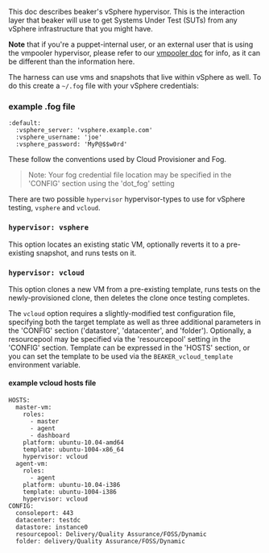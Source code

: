 This doc describes beaker's vSphere hypervisor. This is the interaction layer
that beaker will use to get Systems Under Test (SUTs) from any vSphere
infrastructure that you might have.

**Note** that if you're a puppet-internal user, or an external user that is
using the vmpooler hypervisor, please refer to our [vmpooler doc](https://github.com/puppetlabs/beaker-vmpooler)
for info, as it can be different than the information here. 

The harness can use vms and snapshots that live within vSphere as well.
To do this create a `~/.fog` file with your vSphere credentials:

### example .fog file ###

    :default:
      :vsphere_server: 'vsphere.example.com'
      :vsphere_username: 'joe'
      :vsphere_password: 'MyP@$$w0rd'

These follow the conventions used by Cloud Provisioner and Fog.

>Note: Your fog credential file location may be specified in the 'CONFIG' section using the 'dot_fog' setting

There are two possible `hypervisor` hypervisor-types to use for vSphere testing, `vsphere` and `vcloud`.

### `hypervisor: vsphere`
This option locates an existing static VM, optionally reverts it to a pre-existing snapshot, and runs tests on it.

### `hypervisor: vcloud`
This option clones a new VM from a pre-existing template, runs tests on the newly-provisioned clone, then deletes the clone once testing completes.

The `vcloud` option requires a slightly-modified test configuration file, specifying both the target template as well as three additional parameters in the 'CONFIG' section ('datastore', 'datacenter', and 'folder').  Optionally, a resourcepool may be specified via the 'resourcepool' setting in the 'CONFIG' section.  Template can be expressed in the 'HOSTS' section, or you can set the template to be used via the `BEAKER_vcloud_template` environment variable.

#### example vcloud hosts file ###
    HOSTS:
      master-vm:
        roles:
          - master
          - agent
          - dashboard
        platform: ubuntu-10.04-amd64
        template: ubuntu-1004-x86_64
        hypervisor: vcloud
      agent-vm:
        roles:
          - agent
        platform: ubuntu-10.04-i386
        template: ubuntu-1004-i386
        hypervisor: vcloud
    CONFIG:
      consoleport: 443
      datacenter: testdc
      datastore: instance0
      resourcepool: Delivery/Quality Assurance/FOSS/Dynamic
      folder: delivery/Quality Assurance/FOSS/Dynamic
